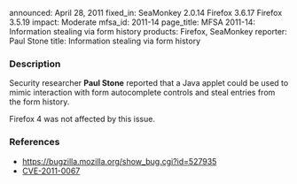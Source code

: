announced: April 28, 2011
fixed_in: SeaMonkey 2.0.14
          Firefox 3.6.17
          Firefox 3.5.19
impact: Moderate
mfsa_id: 2011-14
page_title: MFSA 2011-14: Information stealing via form history
products: Firefox, SeaMonkey
reporter: Paul Stone
title: Information stealing via form history

<h3>Description</h3>

<p>Security researcher <strong>Paul Stone</strong> reported that a
Java applet could be used to mimic interaction with form autocomplete
controls and steal entries from the form history.</p>

<p class="note">Firefox 4 was not affected by this issue.</p>

<h3>References</h3>

<ul>
  <li><a href="https://bugzilla.mozilla.org/show_bug.cgi?id=527935">https://bugzilla.mozilla.org/show_bug.cgi?id=527935</a></li>
  <li><a class="ex-ref" href="http://cve.mitre.org/cgi-bin/cvename.cgi?name=CVE-2011-0067">CVE-2011-0067</a></li>
</ul>




